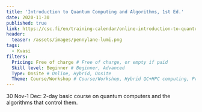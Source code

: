 ```yaml
---
title: 'Introduction to Quantum Computing and Algorithms, 1st Ed.'
date: 2020-11-30
published: true
link: https://csc.fi/en/training-calendar/online-introduction-to-quantum-computing-and-algorithms-1st-ed/
header:
  teaser: /assets/images/pennylane-lumi.png
tags:
  - Kvasi
filters:
  Pricing: Free of charge # Free of charge, or empty if paid
  Skill level: Beginner # Beginner, Advanced
  Type: Onsite # Online, Hybrid, Onsite
  Theme: Course/Workshop # Course/Workshop, Hybrid QC+HPC computing, Programming, Webinar/Lecture
---
```

30 Nov-1 Dec: 2-day basic course on quantum computers and the algorithms that control them.
